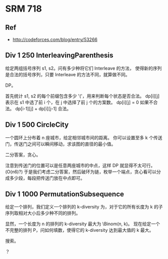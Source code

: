 # SRM 718

## Ref
- http://codeforces.com/blog/entry/53266

## Div 1 250 InterleavingParenthesis
给定两组括号序列 s1, s2。问有多少种将它们 Interleave 的方法，
使得新的序列是合法的括号序列，只要 Interleave 的方法不同，就算做不同。

DP。

首先统计 s1, s2 的每个前缀包含多少 '('，用来判断每个状态是否合法。
dp[i][j] 表示在 s1 中选了前 i 个，在 j 中选择了前 j 个的方案数。
dp[i][j] = 0 如果不合法。
           dp[i-1][j] + dp[i][j-1] 合法。

## Div 1 500 CircleCity
一个圆环上分布着 n 座城市，给定相邻城市间的距离。
你可以设置至多 k 个传送门，传送门之间可以瞬间移动，求该图的直径的最小值。

二分答案，贪心。

注意到传送门的位置可以是任意两座城市的中点，这样 DP 就显得不太可行。(O(n6)?)
于是我们考虑二分答案，然后破环为链，枚举一个端点，贪心看可以分成多少段，每段把传送门放在中点即可。

## Div 1 1000 PermutationSubsequence
给定一个排列，我们定义一个排列的 k-diversity 为，对于它的所有长度为 k 的子序列取相对大小后多少种不同的排列。

显然，一个长度为 n 的排列的 k-diversity 最大为 \Binom(n, k)。
现在给定一个不完整的排列 P，问如何填数，使得它的 k-diversity 达到最大值的 k 最大。

搜索。

？






